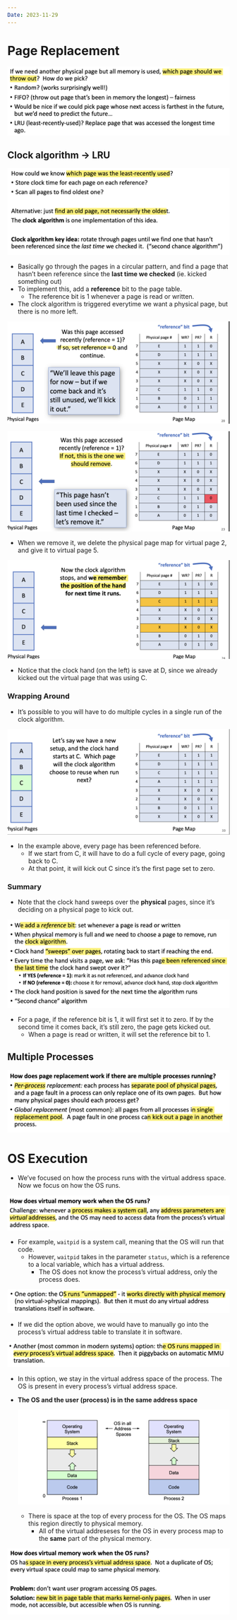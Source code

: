 ```yaml
---
Date: 2023-11-29
---
```

# Page Replacement

![Untitled 144.png](attachments/Untitled%20144.png)

## Clock algorithm → LRU

![Untitled 1 107.png](attachments/Untitled%201%20107.png)

- Basically go through the pages in a circular pattern, and find a page that hasn’t been reference since the **last time we checked** (ie. kicked something out)
- To implement this, add a **reference** bit to the page table.
    - The reference bit is 1 whenever a page is read or written.
- The clock algorithm is triggered everytime we want a physical page, but there is no more left.

![Untitled 2 107.png](attachments/Untitled%202%20107.png)

![Untitled 3 106.png](attachments/Untitled%203%20106.png)

- When we remove it, we delete the physical page map for virtual page 2, and give it to virtual page 5.

![Untitled 4 102.png](attachments/Untitled%204%20102.png)

- Notice that the clock hand (on the left) is save at D, since we already kicked out the virtual page that was using C.

### Wrapping Around

- It’s possible to you will have to do multiple cycles in a single run of the clock algorithm.

![Untitled 5 102.png](attachments/Untitled%205%20102.png)

- In the example above, every page has been referenced before.
    - If we start from C, it will have to do a full cycle of every page, going back to C.
    - At that point, it will kick out C since it’s the first page set to zero.

### Summary

- Note that the clock hand sweeps over the **physical** pages, since it’s deciding on a physical page to kick out.

![Untitled 6 101.png](attachments/Untitled%206%20101.png)

- For a page, if the reference bit is 1, it will first set it to zero. If by the second time it comes back, it’s still zero, the page gets kicked out.
    - When a page is read or written, it will set the reference bit to 1.

## Multiple Processes

![Untitled 7 98.png](attachments/Untitled%207%2098.png)

# OS Execution

- We’ve focused on how the process runs with the virtual address space. Now we focus on how the OS runs.

![Untitled 8 91.png](attachments/Untitled%208%2091.png)

- For example, `waitpid` is a system call, meaning that the OS will run that code.
    - However, `waitpid` takes in the parameter `status`, which is a reference to a local variable, which has a virtual address.
        - The OS does not know the process’s virtual address, only the process does.

![Untitled 9 87.png](attachments/Untitled%209%2087.png)

- If we did the option above, we would have to manually go into the process’s virtual address table to translate it in software.

![Untitled 10 82.png](attachments/Untitled%2010%2082.png)

- In this option, we stay in the virtual address space of the process. The OS is present in every process’s virtual address space.
- **The OS and the user (process) is in the same address space**
    
    ![Untitled 11 80.png](attachments/Untitled%2011%2080.png)
    
    - There is space at the top of every process for the OS. The OS maps this region directly to physical memory.
        - All of the virtual addreseses for the OS in every process map to the **same** part of the physical memory.

![Untitled 12 77.png](attachments/Untitled%2012%2077.png)